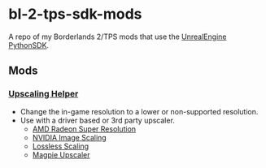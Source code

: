 # bl-2-tps-sdk-mods
A repo of my Borderlands 2/TPS mods that use the [UnrealEngine PythonSDK](https://github.com/bl-sdk/PythonSDK).

## Mods

### [Upscaling Helper](UpscalingHelper)
- Change the in-game resolution to a lower or non-supported resolution.
- Use with a driver based or 3rd party upscaler.
  - [AMD Radeon Super Resolution](https://www.amd.com/en/products/software/adrenalin/radeon-super-resolution.html)
  - [NVIDIA Image Scaling](https://nvidia.custhelp.com/app/answers/detail/a_id/5280/~/how-to-enable-nvidia-image-scaling)
  - [Lossless Scaling](https://store.steampowered.com/app/993090/Lossless_Scaling/)
  - [Magpie Upscaler](https://github.com/Blinue/Magpie)
